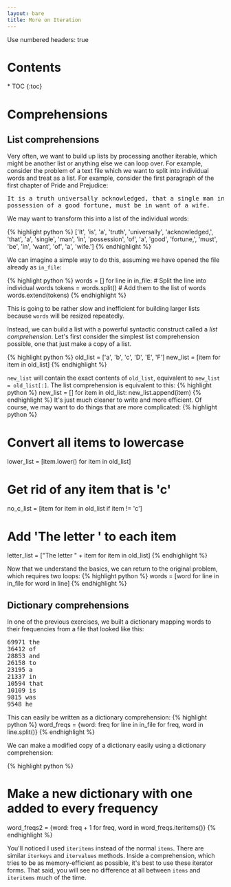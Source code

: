 ```yaml
---
layout: bare
title: More on Iteration
---
```

Use numbered headers: true

<h1>Contents</h1>
* TOC
{:toc}

# Comprehensions

## List comprehensions

Very often, we want to build up lists by processing another iterable,
which might be another list or anything else we can loop over. For
example, consider the problem of a text file which we want to split
into individual words and treat as a list. For example, consider the
first paragraph of the first chapter of Pride and Prejudice:

<pre>
It is a truth universally acknowledged, that a single man in
possession of a good fortune, must be in want of a wife.
</pre>

We may want to transform this into a list of the individual words:

{% highlight python %}
['It', 'is', 'a', 'truth', 'universally', 'acknowledged,', 'that',
'a', 'single', 'man', 'in', 'possession', 'of', 'a', 'good',
'fortune,', 'must', 'be', 'in', 'want', 'of', 'a', 'wife.']
{% endhighlight %}

We can imagine a simple way to do this, assuming we have opened the
file already as `in_file`:

{% highlight python %}
words = []
for line in in_file:
    # Split the line into individual words
    tokens = words.split()
    # Add them to the list of words
    words.extend(tokens)
{% endhighlight %}

This is going to be rather slow and inefficient for building larger
lists because `words` will be resized repeatedly.

Instead, we can build a list with a powerful syntactic construct
called a _list comprehension_. Let's first consider the simplest list
comprehension possible, one that just make a copy of a list.

{% highlight python %}
old_list = ['a', 'b', 'c', 'D', 'E', 'F']
new_list = [item for item in old_list]
{% endhighlight %}

`new_list` will contain the exact contents of `old_list`, equivalent
to `new_list = old_list[:]`. The list comprehension is equivalent to
this:
{% highlight python %}
new_list = []
for item in old_list:
    new_list.append(item)
{% endhighlight %}
It's just much cleaner to write and more efficient. Of course, we may
want to do things that are more complicated:
{% highlight python %}
# Convert all items to lowercase
lower_list = [item.lower() for item in old_list]
# Get rid of any item that is 'c'
no_c_list = [item for item in old_list if item != 'c']
# Add 'The letter ' to each item
letter_list = ["The letter " + item for item in old_list]
{% endhighlight %}

Now that we understand the basics, we can return to the original
problem, which requires two loops:
{% highlight python %}
words = [word for line in in_file for word in line]
{% endhighlight %}

## Dictionary comprehensions

In one of the previous exercises, we built a dictionary mapping words
to their frequencies from a file that looked like this:

<pre>
69971 the
36412 of
28853 and
26158 to
23195 a
21337 in
10594 that
10109 is
9815 was
9548 he
</pre>

This can easily be written as a dictionary comprehension:
{% highlight python %}
word_freqs = {word: freq for line in in_file for freq, word in line.split()}
{% endhighlight %}

We can make a modified copy of a dictionary easily using a dictionary
comprehension:

{% highlight python %}
# Make a new dictionary with one added to every frequency
word_freqs2 = {word: freq + 1 for freq, word in word_freqs.iteritems()}
{% endhighlight %}

You'll noticed I used `iteritems` instead of the normal `items`. There
are similar `iterkeys` and `itervalues` methods. Inside a
comprehension, which tries to be as memory-efficient as possible, it's
best to use these iterator forms. That said, you will see no
difference at all between `items` and `iteritems` much of the time.
